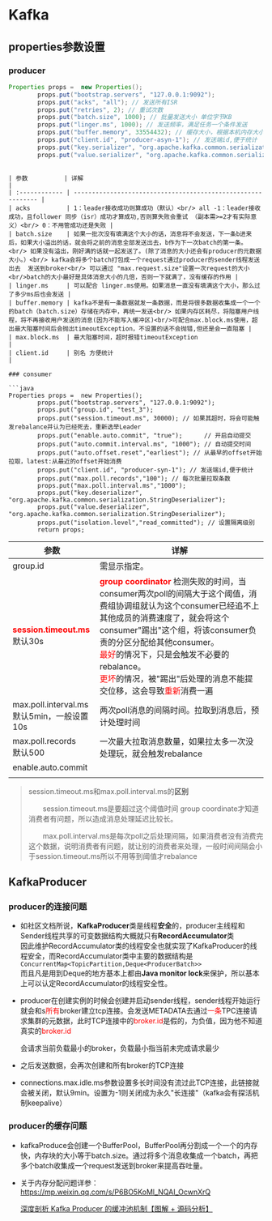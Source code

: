 #  Kafka

## properties参数设置

### producer

```java
Properties props =  new Properties();
        props.put("bootstrap.servers", "127.0.0.1:9092");
        props.put("acks", "all"); // 发送所有ISR
        props.put("retries", 2); // 重试次数
        props.put("batch.size", 1000); // 批量发送大小 单位字节KB
        props.put("linger.ms", 1000); // 发送频率，满足任务一个条件发送
        props.put("buffer.memory", 33554432); // 缓存大小，根据本机内存大小配置
        props.put("client.id", "producer-asyn-1"); // 发送端id,便于统计
        props.put("key.serializer", "org.apache.kafka.common.serialization.StringSerializer");
        props.put("value.serializer", "org.apache.kafka.common.serialization.StringSerializer");
```
```

| 参数          | 详解                                                         |
| :------------ | ------------------------------------------------------------ |
| acks          | 1：leader接收成功则算成功（默认）<br/> all -1：leader接收成功，且follower 同步（isr）成功才算成功,否则算失败会重试 （副本需>=2才有实际意义）<br/> 0：不用管成功还是失败 |
| batch.size    | 如果一批次没有填满这个大小的话，消息将不会发送，下一条b进来后，如果大小溢出的话，就会将之前的消息全部发送出去，b作为下一次batch的第一条。<br/> 如果没有溢出，刚好满的话就一起发送了。(除了消息的大小还会有producer的元数据大小。）<br/> kafka会将多个batch打包成一个request通过producer的sender线程发送出去  发送到broker<br/> 可以通过 "max.request.size"设置一次request的大小<br/>batch的大小最好是具体消息大小的几倍，否则一下就满了，没有缓存的作用 |
| linger.ms     | 可以配合 linger.ms使用。如果消息一直没有填满这个大小，那么过了多少ms后也会发送 |
| buffer.memory | kafka不是有一条数据就发一条数据，而是将很多数据收集成一个一个的batch（batch.size）存储在内存中，再统一发送<br/> 如果内存区耗尽，将阻塞用户线程，将不再接收用户发送的消息(因为不能写入缓冲区)<br/>可配合max.block.ms使用，超出最大阻塞时间后会抛出timeoutException，不设置的话不会抛错,但还是会一直阻塞 |
| max.block.ms  | 最大阻塞时间，超时报错timeoutException                       |
| client.id     | 别名 方便统计                                                |

### consumer

​```java
Properties props =  new Properties();
        props.put("bootstrap.servers", "127.0.0.1:9092");
        props.put("group.id", "test_3");
        props.put("session.timeout.ms", 30000); // 如果其超时，将会可能触发rebalance并认为已经死去，重新选举Leader
        props.put("enable.auto.commit", "true");      // 开启自动提交
        props.put("auto.commit.interval.ms", "1000"); // 自动提交时间
        props.put("auto.offset.reset","earliest"); // 从最早的offset开始拉取，latest:从最近的offset开始消费
        props.put("client.id", "producer-syn-1"); // 发送端id,便于统计
        props.put("max.poll.records","100"); // 每次批量拉取条数
        props.put("max.poll.interval.ms","1000");
        props.put("key.deserializer", "org.apache.kafka.common.serialization.StringDeserializer");
        props.put("value.deserializer", "org.apache.kafka.common.serialization.StringDeserializer");
        props.put("isolation.level","read_committed"); // 设置隔离级别
        return props;
```



| 参数                                                        | 详解                                                         |
| ----------------------------------------------------------- | ------------------------------------------------------------ |
| group.id                                                    | 需显示指定。                                                 |
| <font color="red">**session.timeout.ms**</font><br/>默认30s | <font color='red'>**group coordinator**</font> 检测失败的时间，当consumer两次poll的间隔大于这个阈值，消费组协调组就认为这个consumer已经追不上其他成员的消费速度了，就会将这个consumer"踢出"这个组，将该consumer负责的分区分配给其他consumer。<br/><font color='red'>最好</font>的情况下，只是会触发不必要的rebalance。<br/><font color='red'>更坏</font>的情况，被"踢出"后处理的消息不能提交位移，这会导致<font color='red'>重新</font>消费一遍 |
| max.poll.interval.ms<br/>默认5min，一般设置10s              | 两次poll消息的间隔时间。拉取到消息后，预计处理时间           |
| max.poll.records<br/>默认500                                | 一次最大拉取消息数量，如果拉太多一次没处理玩，就会触发rebalance |
| enable.auto.commit                                          |                                                              |
|                                                             |                                                              |

> session.timeout.ms和max.poll.interval.ms的**区别**
>
> &ensp;&ensp;&ensp;&ensp;session.timeout.ms是要超过这个阈值时间 group coordinate才知道消费者有问题，所以造成消息处理延迟比较长。
>
> &ensp;&ensp;&ensp;&ensp;max.poll.interval.ms是每次poll之后处理间隔，如果消费者没有消费完这个数据，说明消费者有问题，就让别的消费者来处理，一般时间间隔会小于session.timeout.ms所以不用等到阈值才rebalance

## KafkaProducer

### producer的连接问题

- 如社区文档所说，**KafkaProducer**类是线程**安全**的，producer主线程和Sender线程共享的可变数据结构大概就只有**RecordAccumulator**类<br>因此维护RecordAccumulator类的线程安全也就实现了KafkaProducer的线程安全，而RecordAccumulator类中主要的数据结构是`ConcurrentMap<TopicPartition,Deque<ProducerBatch>>`<br>而且凡是用到Deque的地方基本上都由**Java monitor lock**来保护，所以基本上可以认定RecordAccumulator的线程安全性。

- producer在创建实例的时候会创建并启动sender线程，sender线程开始运行就会和s<font color='red'>所有</font>broker建立tcp连接。会发送METADATA去通过<font color='red'>一条</font>TPC连接请求集群的元数据，此时TCP连接中的<font color='red'>broker.id</font>是假的，为负值，因为他不知道真实的<font color='red'>broker.id</font>

  会请求当前负载最小的broker，负载最小指当前未完成请求最少

- 之后发送数据，会再次创建和所有broker的TCP连接
- connections.max.idle.ms参数设置多长时间没有流过此TCP连接，此链接就会被关闭，默认9min。设置为-1则关闭成为永久"长连接"（kafka会有探活机制keepalive）

### producer的缓存问题

- kafkaProduce会创建一个BufferPool，BufferPool再分割成一个一个的内存快，内存块的大小等于batch.size。通过将多个消息收集成一个batch，再把多个batch收集成一个request发送到broker来提高吞吐量。

- 关于内存分配问题详参：https://mp.weixin.qq.com/s/P6BO5KoMl_NQAI_OcwnXrQ

  [深度剖析 Kafka Producer 的缓冲池机制【图解 + 源码分析】](https://mp.weixin.qq.com/s/P6BO5KoMl_NQAI_OcwnXrQ)

